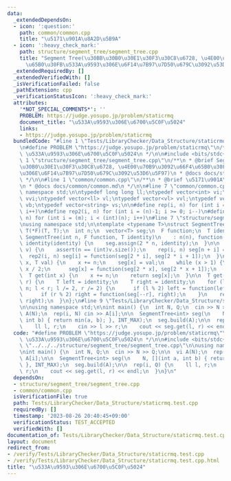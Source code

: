 ```yaml
---
data:
  _extendedDependsOn:
  - icon: ':question:'
    path: common/common.cpp
    title: "\u5171\u901A\u8A2D\u5B9A"
  - icon: ':heavy_check_mark:'
    path: structure/segment_tree/segment_tree.cpp
    title: "Segment Tree(\u30BB\u30B0\u30E1\u30F3\u30C8\u6728, \u4E00\u70B9\u3092\u66F4\
      \u65B0\u30FB\u533A\u9593\u306E\u6F14\u7B97\u7D50\u679C\u3092\u53D6\u5F97)"
  _extendedRequiredBy: []
  _extendedVerifiedWith: []
  _isVerificationFailed: false
  _pathExtension: cpp
  _verificationStatusIcon: ':heavy_check_mark:'
  attributes:
    '*NOT_SPECIAL_COMMENTS*': ''
    PROBLEM: https://judge.yosupo.jp/problem/staticrmq
    document_title: "\u533A\u9593\u306E\u6700\u5C0F\u5024"
    links:
    - https://judge.yosupo.jp/problem/staticrmq
  bundledCode: "#line 1 \"Tests/LibraryChecker/Data_Structure/staticrmq.test.cpp\"\
    \n#define PROBLEM \"https://judge.yosupo.jp/problem/staticrmq\"\n/**\n * @brief\
    \ \u533A\u9593\u306E\u6700\u5C0F\u5024\n */\n\n#include <bits/stdc++.h>\n\n#line\
    \ 1 \"structure/segment_tree/segment_tree.cpp\"\n/**\n * @brief Segment Tree(\u30BB\
    \u30B0\u30E1\u30F3\u30C8\u6728, \u4E00\u70B9\u3092\u66F4\u65B0\u30FB\u533A\u9593\
    \u306E\u6F14\u7B97\u7D50\u679C\u3092\u53D6\u5F97)\n * @docs docs/structure/segment_tree/segment_tree.md\n\
    \ */\n\n#line 1 \"common/common.cpp\"\n/**\n * @brief \u5171\u901A\u8A2D\u5B9A\
    \n * @docs docs/common/common.md\n */\n\n#line 7 \"common/common.cpp\"\nusing\
    \ namespace std;\n\ntypedef long long ll;\ntypedef vector<int> vi;\ntypedef vector<vi>\
    \ vvi;\ntypedef vector<ll> vl;\ntypedef vector<vl> vvl;\ntypedef vector<bool>\
    \ vb;\ntypedef vector<string> vs;\n\n#define rep(i, n) for (int i = 0; i < (int)(n);\
    \ i++)\n#define rep2(i, n) for (int i = (n)-1; i >= 0; i--)\n#define rep3(i, m,\
    \ n) for (int i = (m); i < (int)(n); i++)\n#line 7 \"structure/segment_tree/segment_tree.cpp\"\
    \nusing namespace std;\n\ntemplate <typename T>\nstruct SegmentTree {\n  typedef\
    \ T(*F)(T, T);\n  int n;\n  vector<T> seg;\n  F function;\n  T identity;\n\n \
    \ SegmentTree(int n, F function, T identity)\n    : n(n), function(function),\
    \ identity(identity) {\n    seg.assign(2 * n, identity);\n  }\n\n  void build(vector<T>\
    \ v) {\n    assert(n == (int)v.size());\n    rep(i, n) seg[n + i] = v[i];\n  \
    \  rep2(i, n) seg[i] = function(seg[2 * i], seg[2 * i + 1]);\n  }\n\n  void update(int\
    \ x, T val) {\n    x += n;\n    seg[x] = val;\n    while (x > 1) {\n      x =\
    \ x / 2;\n      seg[x] = function(seg[2 * x], seg[2 * x + 1]);\n    }\n  }\n\n\
    \  T get(int x) {\n    x += n;\n    return seg[x];\n  }\n\n  T get(int l, int\
    \ r) {\n    T left = identity;\n    T right = identity;\n    for (l += n, r +=\
    \ n; l < r; l /= 2, r /= 2) {\n      if (l % 2) left = function(left, seg[l++]);\n\
    \      if (r % 2) right = function(seg[--r], right);\n    }\n    return function(left,\
    \ right);\n  }\n};\n#line 9 \"Tests/LibraryChecker/Data_Structure/staticrmq.test.cpp\"\
    \n\nusing namespace std;\n\nint main() {\n  int N, Q;\n  cin >> N >> Q;\n\n  vi\
    \ A(N);\n  rep(i, N) cin >> A[i];\n\n  SegmentTree<int> seg(\n    N, [](int a,\
    \ int b) { return min(a, b); }, INT_MAX);\n  seg.build(A);\n\n  rep(i, Q) {\n\
    \    ll l, r;\n    cin >> l >> r;\n    cout << seg.get(l, r) << endl;\n  }\n}\n"
  code: "#define PROBLEM \"https://judge.yosupo.jp/problem/staticrmq\"\n/**\n * @brief\
    \ \u533A\u9593\u306E\u6700\u5C0F\u5024\n */\n\n#include <bits/stdc++.h>\n\n#include\
    \ \"../../../structure/segment_tree/segment_tree.cpp\"\n\nusing namespace std;\n\
    \nint main() {\n  int N, Q;\n  cin >> N >> Q;\n\n  vi A(N);\n  rep(i, N) cin >>\
    \ A[i];\n\n  SegmentTree<int> seg(\n    N, [](int a, int b) { return min(a, b);\
    \ }, INT_MAX);\n  seg.build(A);\n\n  rep(i, Q) {\n    ll l, r;\n    cin >> l >>\
    \ r;\n    cout << seg.get(l, r) << endl;\n  }\n}\n"
  dependsOn:
  - structure/segment_tree/segment_tree.cpp
  - common/common.cpp
  isVerificationFile: true
  path: Tests/LibraryChecker/Data_Structure/staticrmq.test.cpp
  requiredBy: []
  timestamp: '2023-08-26 20:40:45+09:00'
  verificationStatus: TEST_ACCEPTED
  verifiedWith: []
documentation_of: Tests/LibraryChecker/Data_Structure/staticrmq.test.cpp
layout: document
redirect_from:
- /verify/Tests/LibraryChecker/Data_Structure/staticrmq.test.cpp
- /verify/Tests/LibraryChecker/Data_Structure/staticrmq.test.cpp.html
title: "\u533A\u9593\u306E\u6700\u5C0F\u5024"
---
```

